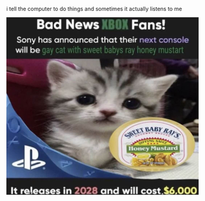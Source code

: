 i tell the computer to do things and sometimes it actually listens to me
<!--START_SECTION:update_image-->
<img src=https://raw.githubusercontent.com/sneakykestrel/sneakykestrel/main/.github/images/gay-cat-with-honey-mustart.jpg height="" width="" align=left alt=kitty />
<!--END_SECTION:update_image-->

